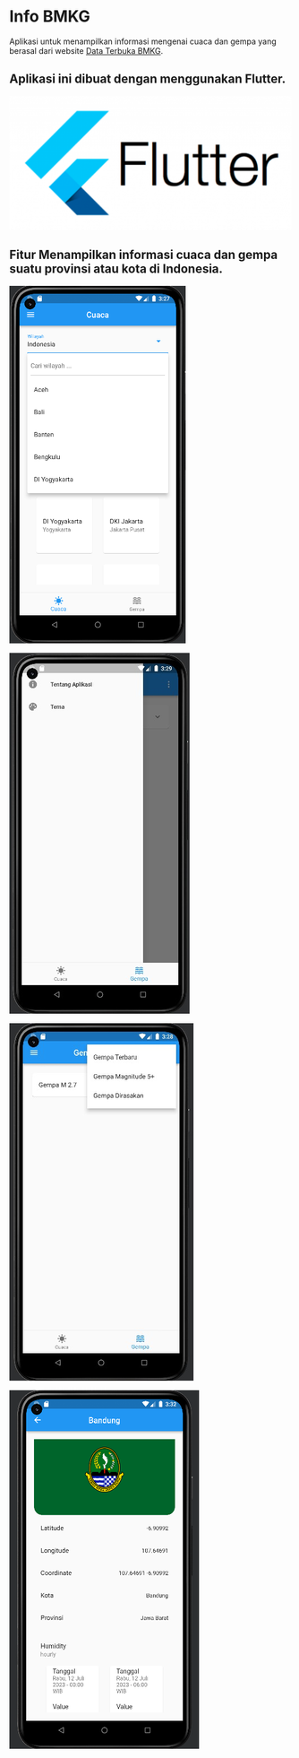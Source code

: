 # Info BMKG

Aplikasi untuk menampilkan informasi mengenai cuaca dan gempa yang berasal dari website [Data Terbuka BMKG](https://data.bmkg.go.id/). 


## Aplikasi ini dibuat dengan menggunakan Flutter.

![img](assets/flutter-banner.png)

## Fitur Menampilkan informasi cuaca dan gempa suatu provinsi atau kota di Indonesia.

![img](assets/punyadelon.png)
<br>

![img](assets/delon1.jpeg)
<br>

![img](assets/delon2.jpeg)
<br>

![img](assets/delon3.png)
